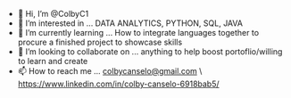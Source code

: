 - 👋 Hi, I’m @ColbyC1
- 👀 I’m interested in ... DATA ANALYTICS, PYTHON, SQL, JAVA
- 🌱 I’m currently learning ... How to integrate languages together to procure a finished project to showcase skills
- 💞️ I’m looking to collaborate on ... anything to help boost portoflio/willing to learn and create
- 📫 How to reach me ... colbycanselo@gmail.com \\ https://www.linkedin.com/in/colby-canselo-6918bab5/

<!---
ColbyC1/ColbyC1 is a ✨ special ✨ repository because its `README.md` (this file) appears on your GitHub profile.
You can click the Preview link to take a look at your changes.
--->
